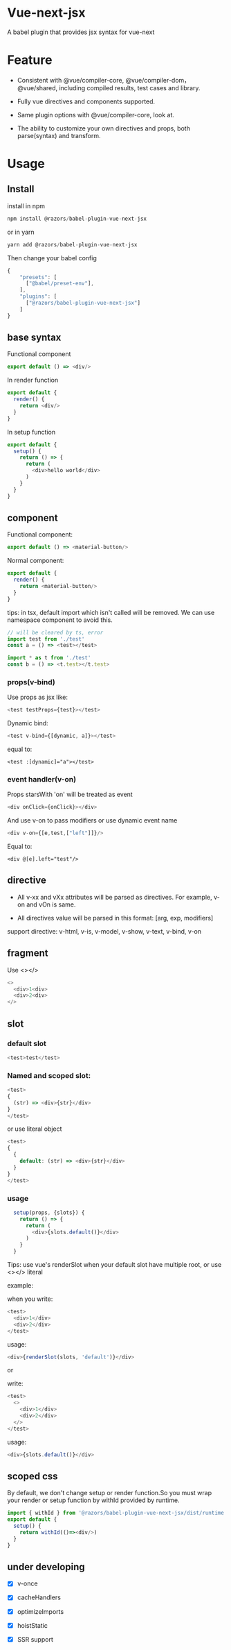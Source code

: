 # Vue-next-jsx
A babel plugin that provides jsx syntax for vue-next

# Feature

* Consistent with @vue/compiler-core, @vue/compiler-dom，@vue/shared, including compiled results, test cases and library.

* Fully vue directives and components supported.

* Same plugin options with @vue/compiler-core, look at.

* The ability to customize your own directives and props, both parse(syntax) and transform.

# Usage

## Install

install in npm

```javascript
npm install @razors/babel-plugin-vue-next-jsx
```
or in yarn

```javascript
yarn add @razors/babel-plugin-vue-next-jsx
```

Then change your babel config
```javascript
{
    "presets": [
      ["@babel/preset-env"],
    ],
    "plugins": [
      ["@razors/babel-plugin-vue-next-jsx"]
    ]
}
```

## base syntax

Functional component

```typescript jsx
export default () => <div/>
```

In render function

```typescript jsx
export default {
  render() {
    return <div/>
  }
}
```

In setup function

```typescript jsx
export default {
  setup() {
    return () => {
      return (
        <div>hello world</div>
      )
    }
  }
}
```

## component

Functional component:

```typescript jsx
export default () => <material-button/>
```

Normal component:

```typescript jsx
export default {
  render() {
    return <material-button/>
  }
}
```

tips: in tsx, default import which isn't called will be removed. We can use namespace component to avoid this.

```typescript jsx
// will be cleared by ts, error
import test from './test'
const a = () => <test></test>

import * as t from './test'
const b = () => <t.test></t.test>
```

### props(v-bind)

Use props as jsx like:

```typescript jsx
<test testProps={test}></test>
```

Dynamic bind:

```typescript jsx
<test v-bind={[dynamic, a]}></test>
```

equal to:

```vue
<test :[dynamic]="a"></test>
```

### event handler(v-on)

Props starsWith 'on' will be treated as event

```typescript jsx
<div onClick={onClick}></div>
```

And use v-on to pass modifiers or use dynamic event name

```typescript jsx
<div v-on={[e,test,["left"]]}/>
```

Equal to:

```vue
<div @[e].left="test"/>
```

## directive

* All v-xx and vXx attributes will be parsed as directives. For example, v-on and vOn is same.

* All directives value will be parsed in this format: [arg, exp, modifiers]

support directive: v-html, v-is, v-model, v-show, v-text, v-bind, v-on

## fragment

Use <></>

```typescript jsx
<>
  <div>1<div>
  <div>2<div>
</>
```

## slot

### default slot

```typescript jsx
<test>test</test>
```

### Named and scoped slot:

```typescript jsx
<test>
{
  (str) => <div>{str}</div>
}
</test>
```

or use literal object

```typescript jsx
<test>
{
  {
    default: (str) => <div>{str}</div>
  }
}
</test>
```

### usage

```typescript jsx
  setup(props, {slots}) {
    return () => {
      return (
        <div>{slots.default()}</div>
      )
    }
  }
```

Tips: use vue's renderSlot when your default slot have multiple root, or use <></> literal

example:

when you write:

```typescript jsx
<test>
  <div>1</div>
  <div>2</div>
</test>
```

usage:

```typescript jsx
<div>{renderSlot(slots, 'default')}</div>
```

or

write:

```typescript jsx
<test>
  <>
    <div>1</div>
    <div>2</div>
  </>
</test>
```

usage:

```typescript jsx
<div>{slots.default()}</div>
```

## scoped css

By default, we don't change setup or render function.So you must wrap your render or setup function by withId provided by runtime.

```typescript jsx
import { withId } from '@razors/babel-plugin-vue-next-jsx/dist/runtime'
export default {
  setup() {
    return withId(()=><div/>)
  }
}
```

## under developing

- [x] v-once
- [x] cacheHandlers
- [x] optimizeImports
- [x] hoistStatic
- [x] SSR support

